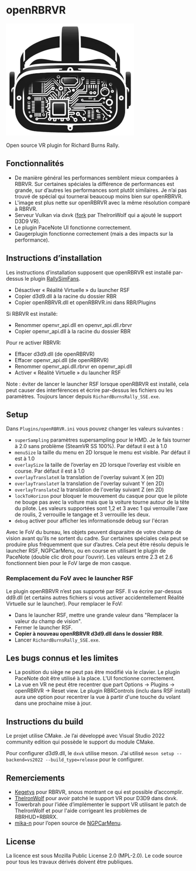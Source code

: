 # openRBRVR

![openRBRVR logo](img/openRBRVR.png)

Open source VR plugin for Richard Burns Rally.

## Fonctionnalités

- De manière général les performances semblent mieux comparées à RBRVR. Sur certaines spéciales la différence de performances est grande, sur d’autres les performances sont plutôt similaires. Je n’ai pas trouvé de spécial qui tournerai beaucoup moins bien sur openRBRVR.
- L'image est plus nette sur openRBRVR avec la même résolution comparé à RBRVR.
- Serveur Vulkan via dxvk ([fork](https://github.com/TheIronWolfModding/dxvk) par TheIronWolf qui a ajouté le support D3D9 VR).
- Le plugin PaceNote UI fonctionne correctement.
- Gaugerplugin fonctionne correctement (mais a des impacts sur la performance).

## Instructions d’installation

Les instructions d’installation supposent que openRBRVR est installé par-dessus le plugin [RallySimFans](https://rallysimfans.hu).

- Désactiver « Réalité Virtuelle » du launcher RSF
- Copier d3d9.dll à la racine du dossier RBR
- Copier openRBRVR.dll et openRBRVR.ini dans RBR/Plugins

Si RBRVR est installé:

- Renommer openvr_api.dll en openvr_api.dll.rbrvr
- Copier openvr_api.dll à la racine du dossier RBR

Pour re activer RBRVR:

- Effacer d3d9.dll (de openRBRVR)
- Effacer openvr_api.dll (de openRBRVR)
- Renommer openvr_api.dll.rbrvr en openvr_api.dll
- Activer « Réalité Virtuelle » du launcher RSF

Note : éviter de lancer le launcher RSF lorsque openRBRVR est installé, cela peut causer des interférences et écrire par-dessus les fichiers ou les paramètres. Toujours lancer depuis `RichardBurnsRally_SSE.exe`.

## Setup

Dans `Plugins/openRBRVR.ini` vous pouvez changer les valeurs suivantes :

- `superSampling` paramètres supersampling pour le HMD. Je le fais tourner à 2.0 sans problème (SteamVR SS 100%). Par défaut il est à 1.0
- `menuSize` la taille du menu en 2D lorsque le menu est visible. Par défaut il est à 1.0
- `overlaySize` la taille de l’overlay en 2D lorsque l’overlay est visible en course. Par défaut il est à 1.0
- `overlayTranslateX` la translation de l'overlay suivant X (en 2D)
- `overlayTranslateY` la translation de l'overlay suivant Y (en 2D)
- `overlayTranslateZ` la translation de l'overlay suivant Z (en 2D)
- `lockToHorizon` pour bloquer le mouvement du casque pour que le pilote ne bouge pas avec la voiture mais que la voiture tourne autour de la tête du pilote. Les valeurs supportées sont 1,2 et 3 avec 1 qui verrouille l'axe de roulis, 2 verrouille le tangage et 3 verrouille les deux.
- `debug` activer pour afficher les informationsde debug sur l'écran

Avec le FoV du bureau, les objets peuvent disparaitre de votre champ de vision avant qu’ils ne sortent du cadre. Sur certaines spéciales cela peut se produire plus fréquemment que sur d’autres. Cela peut être résolu depuis le launcher RSF, NGPCarMenu, ou en course en utilisant le plugin de PaceNote (double clic droit pour l’ouvrir). Les valeurs entre 2.3 et 2.6 fonctionnent bien pour le FoV large de mon casque.

### Remplacement du FoV avec le launcher RSF

Le plugin openRBRVR n’est pas supporté par RSF. Il va écrire par-dessus dd9.dll (et certains autres fichiers si vous activer accidentellement Réalité Virtuelle sur le launcher). Pour remplacer le FoV:

- Dans le launcher RSF, mettre une grande valeur dans "Remplacer la valeur du champ de vision".
- Fermer le launcher RSF.
- **Copier à nouveau openRBRVR d3d9.dll dans le dossier RBR**.
- Lancer `RichardBurnsRally_SSE.exe`.

## Les bugs connus et les limites

- La position du siège ne peut pas être modifié via le clavier. Le plugin PaceNote doit être utilisé à la place. L’UI fonctionne correctement.
- La vue en VR ne peut être recentrer que part Options -> Plugins -> openRBRVR -> Reset view. Le plugin RBRControls (inclu dans RSF install) aura une option pour recentrer la vue à partir d'une touche du volant dans une prochaine mise à jour.

## Instructions du build

Le projet utilise CMake. Je l’ai développé avec Visual Studio 2022 community edition qui possède le support du module CMake.

Pour configurer d3d9.dll, le `dxvk` utilise meson. J’ai utilisé `meson setup
--backend=vs2022 --build_type=release` pour le configurer.

## Remerciements

- [Kegetys](https://www.kegetys.fi/) pour RBRVR, snous montrant ce qui est possible d’accomplir.
- [TheIronWolf](https://github.com/TheIronWolfModding) pour avoir patché le support VR pour D3D9 dans dxvk.
- Towerbrah pour l’idée d’implémenter le support VR utilisant le patch de TheIronWolf et pour l'aide corrigeant les problèmes de RBRHUD+RBRRX.
- [mika-n](https://github.com/mika-n) pour l’open source de [NGPCarMenu](https://github.com/mika-n/NGPCarMenu).

## License

La licence est sous Mozilla Public License 2.0 (MPL-2.0). Le code source pour tous les travaux dérivés doivent être publiques.
